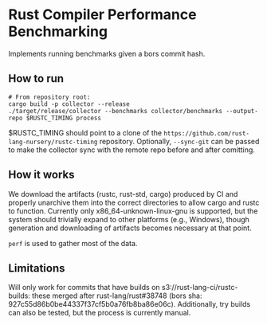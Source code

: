 # Rust Compiler Performance Benchmarking

Implements running benchmarks given a bors commit hash.

## How to run

```
# From repository root:
cargo build -p collector --release
./target/release/collector --benchmarks collector/benchmarks --output-repo $RUSTC_TIMING process
```

$RUSTC_TIMING should point to a clone of the `https://github.com/rust-lang-nursery/rustc-timing`
repository. Optionally, `--sync-git` can be passed to make the collector sync with the remote repo
before and after comitting.

## How it works

We download the artifacts (rustc, rust-std, cargo) produced by CI and properly unarchive them into
the correct directories to allow cargo and rustc to function. Currently only
x86_64-unknown-linux-gnu is supported, but the system should trivially expand to other platforms
(e.g., Windows), though generation and downloading of artifacts becomes necessary at that point.

`perf` is used to gather most of the data.

## Limitations

Will only work for commits that have builds on s3://rust-lang-ci/rustc-builds: these merged after
rust-lang/rust#38748 (bors sha: 927c55d86b0be44337f37cf5b0a76fb8ba86e06c). Additionally, try builds
can also be tested, but the process is currently manual.
